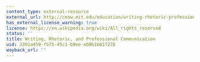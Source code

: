 ```yaml
---
content_type: external-resource
external_url: http://cmsw.mit.edu/education/writing-rhetoric-professional-communication/
has_external_license_warning: true
license: https://en.wikipedia.org/wiki/All_rights_reserved
status: ''
title: Writing, Rhetoric, and Professional Communication
uid: 3301a459-fb75-45c1-b9ee-e09b1b61f278
wayback_url: ''
---
```

